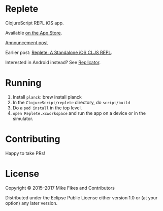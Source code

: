 # Replete

ClojureScript REPL iOS app.

Available [on the App Store](https://itunes.apple.com/us/app/replete/id1013465639?ls=1&mt=8).

[Announcement post](http://blog.fikesfarm.com/posts/2015-07-20-ios-clojurescript-repl-available-in-app-store.html)

Earlier post: [Replete: A Standalone iOS CLJS REPL](http://blog.fikesfarm.com/posts/2015-06-27-replete-a-standalone-ios-cljs-repl.html).

Interested in Android instead? See [Replicator](https://github.com/tahmidsadik112/Replicator).

# Running

1. Install `planck`: brew install planck
1. In the `ClojureScript/replete` directory, do `script/build`
1. Do a `pod install` in the top level.
1. `open Replete.xcworkspace` and run the app on a device or in the simulator.

# Contributing

Happy to take PRs!

# License

Copyright © 2015–2017 Mike Fikes and Contributors

Distributed under the Eclipse Public License either version 1.0 or (at your option) any later version.
